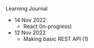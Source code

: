 Learning Journal

- 14 Nov 2022
  - React (In-progress)
- 12 Nov 2022
  - Making basic REST API (1)
